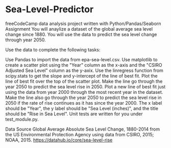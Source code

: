 # Sea-Level-Predictor
freeCodeCamp data analysis project written with Python/Pandas/Seaborn
Assignment
You will anaylize a dataset of the global average sea level change since 1880. You will use the data to predict the sea level change through year 2050.

Use the data to complete the following tasks:

Use Pandas to import the data from epa-sea-level.csv.
Use matplotlib to create a scatter plot using the "Year" column as the x-axis and the "CSIRO Adjusted Sea Level" column as the y-axix.
Use the linregress function from scipy.stats to get the slope and y-intercept of the line of best fit. Plot the line of best fit over the top of the scatter plot. Make the line go through the year 2050 to predict the sea level rise in 2050.
Plot a new line of best fit just using the data from year 2000 through the most recent year in the dataset. Make the line also go through the year 2050 to predict the sea level rise in 2050 if the rate of rise continues as it has since the year 2000.
The x label should be "Year", the y label should be "Sea Level (inches)", and the title should be "Rise in Sea Level".
Unit tests are written for you under test_module.py.

Data Source
Global Average Absolute Sea Level Change, 1880-2014 from the US Environmental Protection Agency using data from CSIRO, 2015; NOAA, 2015. https://datahub.io/core/sea-level-rise
